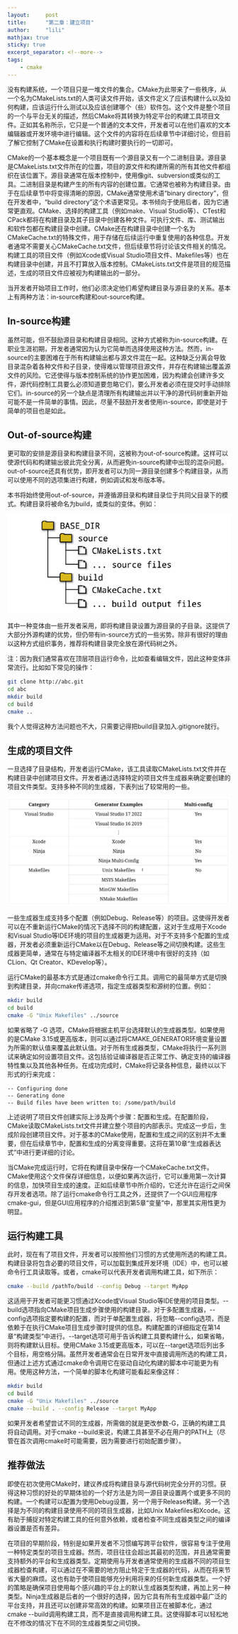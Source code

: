 ```yaml
---
layout:     post
title:      "第二章：建立项目"
author:     "lili"
mathjax: true
sticky: true
excerpt_separator: <!--more-->
tags:
    - cmake 
---
```




 <!--more-->

没有构建系统，一个项目只是一堆文件的集合。CMake为此带来了一些秩序，从一个名为CMakeLists.txt的人类可读文件开始，该文件定义了应该构建什么以及如何构建，应该运行什么测试以及应该创建哪个（些）软件包。这个文件是整个项目的一个与平台无关的描述，然后CMake将其转换为特定平台的构建工具项目文件。正如其名称所示，它只是一个普通的文本文件，开发者可以在他们喜欢的文本编辑器或开发环境中进行编辑。这个文件的内容将在后续章节中详细讨论，但目前了解它控制了CMake在设置和执行构建时要执行的一切即可。

CMake的一个基本概念是一个项目既有一个源目录又有一个二进制目录。源目录是CMakeLists.txt文件所在的位置，项目的源文件和构建所需的所有其他文件都组织在该位置下。源目录通常在版本控制中，使用像git、subversion或类似的工具。二进制目录是构建产生的所有内容的创建位置。它通常也被称为构建目录。由于在后续章节中将变得清晰的原因，CMake通常使用术语“binary directory”，但在开发者中，“build directory”这个术语更常见。本书倾向于使用后者，因为它通常更直观。CMake、选择的构建工具（例如make、Visual Studio等）、CTest和CPack都将在构建目录及其子目录中创建各种文件。可执行文件、库、测试输出和软件包都在构建目录中创建。CMake还在构建目录中创建一个名为CMakeCache.txt的特殊文件，用于存储在后续运行中重复使用的各种信息。开发者通常不需要关心CMakeCache.txt文件，但后续章节将讨论该文件相关的情况。构建工具的项目文件（例如Xcode或Visual Studio项目文件、Makefiles等）也在构建目录中创建，并且不打算放入版本控制。CMakeLists.txt文件是项目的规范描述，生成的项目文件应被视为构建输出的一部分。

当开发者开始项目工作时，他们必须决定他们希望构建目录与源目录的关系。基本上有两种方法：in-source构建和out-source构建。

## In-source构建

虽然可能，但不鼓励源目录和构建目录相同。这种方式被称为in-source构建。在职业生涯初期，开发者通常因为认为它简单而选择使用这种方法。然而，in-source的主要困难在于所有构建输出都与源文件混在一起。这种缺乏分离会导致目录混杂着各种文件和子目录，使得难以管理项目源文件，并存在构建输出覆盖源文件的风险。它还使得与版本控制系统的协作更加困难，因为构建会创建许多文件，源代码控制工具要么必须知道要忽略它们，要么开发者必须在提交时手动排除它们。in-source的另一个缺点是清理所有构建输出并以干净的源代码树重新开始可能不是一件简单的事情。因此，尽量不鼓励开发者使用in-source，即使是对于简单的项目也是如此。

## Out-of-source构建


更可取的安排是源目录和构建目录不同，这被称为out-of-source构建。这样可以使源代码和构建输出彼此完全分离，从而避免in-source构建中出现的混杂问题。out-of-source还具有优势，即开发者可以为同一源目录创建多个构建目录，从而可以使用不同的选项集进行构建，例如调试和发布版本等。

本书将始终使用out-of-source，并遵循源目录和构建目录位于共同父目录下的模式。构建目录将被命名为build，或类似的变体。例如：

<a>![](/img/procmake/ch2/1.png)</a>


其中一种变体由一些开发者采用，即将构建目录设置为源目录的子目录。这提供了大部分外源构建的优势，但仍带有in-source方式的一些劣势。除非有很好的理由以这种方式组织事务，推荐将构建目录完全放在源代码树之外。

注：因为我们通常喜欢在顶层项目运行命令，比如查看编辑文件，因此这种变体非常流行。比如如下常见的操作：
```bash
git clone http://abc.git
cd abc
mkdir build
cd build
cmake ..
```

我个人觉得这种方法问题也不大，只需要记得把build目录加入.gitignore就行。

## 生成的项目文件

一旦选择了目录结构，开发者运行CMake，该工具读取CMakeLists.txt文件并在构建目录中创建项目文件。开发者通过选择特定的项目文件生成器来确定要创建的项目文件类型。支持多种不同的生成器，下表列出了较常用的一些。


<a>![](/img/procmake/ch2/2.png)</a>

一些生成器生成支持多个配置（例如Debug、Release等）的项目。这使得开发者可以在不重新运行CMake的情况下选择不同的构建配置，这对于生成用于Xcode和Visual Studio等IDE环境的项目的生成器更为适用。对于不支持多个配置的生成器，开发者必须重新运行CMake以在Debug、Release等之间切换构建。这些生成器更简单，通常在与特定编译器不太相关的IDE环境中有很好的支持（如CLion、Qt Creator、KDevelop等）。

运行CMake的最基本方式是通过cmake命令行工具。调用它的最简单方式是切换到构建目录，并向cmake传递选项，指定生成器类型和源树的位置。例如：

```bash
mkdir build
cd build
cmake -G "Unix Makefiles" ../source
```


如果省略了 -G 选项，CMake将根据主机平台选择默认的生成器类型。如果使用的是CMake 3.15或更高版本，则可以通过将CMAKE_GENERATOR环境变量设置为所需的默认值来覆盖此默认值。对于所有生成器类型，CMake将执行一系列测试来确定如何设置项目文件。这包括验证编译器是否正常工作、确定支持的编译器特性集以及其他各种任务。在成功完成时，CMake将记录各种信息，最终以以下形式的行来完成：

```
-- Configuring done
-- Generating done
-- Build files have been written to: /some/path/build
```

上述说明了项目文件创建实际上涉及两个步骤：配置和生成。在配置阶段，CMake读取CMakeLists.txt文件并建立整个项目的内部表示。完成这一步后，生成阶段创建项目文件。对于基本的CMake使用，配置和生成之间的区别并不太重要，但在后续章节中，配置和生成的分离变得重要。这将在第10章“生成器表达式”中进行更详细的讨论。

当CMake完成运行时，它将在构建目录中保存一个CMakeCache.txt文件。CMake使用这个文件保存详细信息，以便如果再次运行，它可以重用第一次计算的信息，加快项目生成的速度。正如后续章节中所介绍的，它还允许在运行之间保存开发者选项。除了运行cmake命令行工具之外，还提供了一个GUI应用程序cmake-gui，但是GUI应用程序的介绍推迟到第5章“变量”中，那里其实用性更为明显。

## 运行构建工具

此时，现在有了项目文件，开发者可以按照他们习惯的方式使用所选的构建工具。构建目录将包含必要的项目文件，可以加载到集成开发环境（IDE）中，也可以被命令行工具读取等。或者，cmake可以代表开发者调用构建工具，如下所示：

```bash
cmake --build /pathTo/build --config Debug --target MyApp
```

这适用于开发者可能更习惯通过Xcode或Visual Studio等IDE使用的项目类型。--build选项指向CMake项目生成步骤使用的构建目录。对于多配置生成器，--config选项指定要构建的配置，而对于单配置生成器，将忽略--config选项，而是依赖于在执行CMake项目生成步骤时提供的信息。构建配置的详细指定在第14章“构建类型”中进行。--target选项可用于告诉构建工具要构建什么，如果省略，则将构建默认目标。使用CMake 3.15或更高版本，可以在--target选项后列出多个目标，用空格分隔。虽然开发者通常会在日常开发中直接调用所选的构建工具，但通过上述方式通过cmake命令调用它在驱动自动化构建的脚本中可能更为有用。使用这种方法，一个简单的脚本化构建可能看起来像这样：

```bash
mkdir build
cd build
cmake -G "Unix Makefiles" ../source
cmake --build . --config Release --target MyApp
```


如果开发者希望尝试不同的生成器，所需做的就是更改参数-G，正确的构建工具将自动调用。对于cmake --build来说，构建工具甚至不必在用户的PATH上（尽管在首次调用cmake时可能需要，因为需要进行初始配置步骤）。

## 推荐做法

即使在初次使用CMake时，建议养成将构建目录与源代码树完全分开的习惯。获得这种习惯的好处的早期体验的一个好方法是为同一源目录设置两个或更多不同的构建。一个构建可以配置为使用Debug设置，另一个用于Release构建。另一个选择是为不同的构建目录使用不同的项目生成器，比如Unix Makefiles和Xcode。这有助于捕捉对特定构建工具的任何意外依赖，或者检查不同生成器类型之间的编译器设置是否有差异。

在项目的早期阶段，特别是如果开发者不习惯编写跨平台软件，很容易专注于使用一种特定类型的项目生成器。然而，项目往往会超出其最初的范围，并且通常需要支持额外的平台和生成器类型。定期使用与开发者通常使用的生成器不同的项目生成器检查构建，可以通过在不需要的地方阻止特定于生成器的代码，从而在将来节省大量的麻烦。这也有助于使项目能够充分利用将来的任何新生成器类型。一个好的策略是确保项目使用每个感兴趣的平台上的默认生成器类型构建，再加上另一种类型。Ninja生成器是后者的一个很好的选择，因为它具有所有生成器中最广泛的平台支持，并且还可以创建非常高效的构建。如果项目正在被脚本化，通过cmake --build调用构建工具，而不是直接调用构建工具。这使得脚本可以轻松地在不修改的情况下在不同的生成器类型之间切换。
